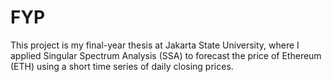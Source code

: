 # FYP
This project is my final-year thesis at Jakarta State University, where I applied Singular Spectrum Analysis (SSA) to forecast the price of Ethereum (ETH) using a short time series of daily closing prices.
